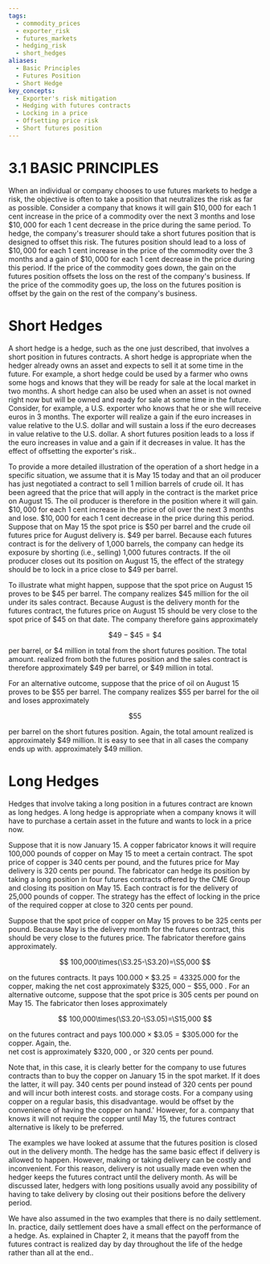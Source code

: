 ```yaml
---
tags:
  - commodity_prices
  - exporter_risk
  - futures_markets
  - hedging_risk
  - short_hedges
aliases:
  - Basic Principles
  - Futures Position
  - Short Hedge
key_concepts:
  - Exporter's risk mitigation
  - Hedging with futures contracts
  - Locking in a price
  - Offsetting price risk
  - Short futures position
---
```


# 3.1 BASIC PRINCIPLES  

When an individual or company chooses to use futures markets to hedge a risk, the objective is often to take a position that neutralizes the risk as far as possible. Consider a company that knows it will gain $\$10,000$ for each 1 cent increase in the price of a commodity over the next 3 months and lose $\$10,000$ for each 1 cent decrease in the price during the same period. To hedge, the company's treasurer should take a short futures position that is designed to offset this risk. The futures position should lead to a loss of $\$10,000$ for each 1 cent increase in the price of the commodity over the 3 months and a gain of $\$10,000$ for each 1 cent decrease in the price during this period. If the price of the commodity goes down, the gain on the futures position offsets the loss on the rest of the company's business. If the price of the commodity goes up, the loss on the futures position is offset by the gain on the rest of the company's business.  

# Short Hedges  

A short hedge is a hedge, such as the one just described, that involves a short position in futures contracts. A short hedge is appropriate when the hedger already owns an asset and expects to sell it at some time in the future. For example, a short hedge could be used by a farmer who owns some hogs and knows that they will be ready for sale at the local market in two months. A short hedge can also be used when an asset is not owned right now but will be owned and ready for sale at some time in the future. Consider, for example, a U.S. exporter who knows that he or she will receive euros in 3 months. The exporter will realize a gain if the euro increases in value relative to the U.S. dollar and will sustain a loss if the euro decreases in value relative to the U.S. dollar. A short futures position leads to a loss if the euro increases in value and a gain if it decreases in value. It has the effect of offsetting the exporter's risk..  

To provide a more detailed illustration of the operation of a short hedge in a specific situation, we assume that it is May 15 today and that an oil producer has just negotiated a contract to sell 1 million barrels of crude oil. It has been agreed that the price that will apply in the contract is the market price on August 15. The oil producer is therefore in the position where it will gain. $\$10,000$ for each 1 cent increase in the price of oil over the next 3 months and lose. $\$10,000$ for each 1 cent decrease in the price during this period. Suppose that on May 15 the spot price is $\$50$ per barrel and the crude oil futures price for August delivery is. $\$49$ per barrel. Because each futures contract is for the delivery of 1,000 barrels, the company can hedge its exposure by shorting (i.e., selling) 1,000 futures contracts. If the oil producer closes out its position on August 15, the effect of the strategy should be to lock in a price close to $\$49$ per barrel.  

To illustrate what might happen, suppose that the spot price on August 15 proves to be $\$45$ per barrel. The company realizes $\$45$ million for the oil under its sales contract. Because August is the delivery month for the futures contract, the futures price on August 15 should be very close to the spot price of $\$45$ on that date. The company therefore gains approximately  

$$
\$49-\$45=\$4
$$  

per barrel, or $\$4$ million in total from the short futures position. The total amount. realized from both the futures position and the sales contract is therefore approximately $\$49$ per barrel, or $\$49$ million in total.  

For an alternative outcome, suppose that the price of oil on August 15 proves to be $\$55$ per barrel. The company realizes $\$55$ per barrel for the oil and loses approximately  

$$
\$55
$$  

per barrel on the short futures position. Again, the total amount realized is approximately $\$49$ million. It is easy to see that in all cases the company ends up with. approximately $\$49$ million.  

# Long Hedges  

Hedges that involve taking a long position in a futures contract are known as long hedges. A long hedge is appropriate when a company knows it will have to purchase a certain asset in the future and wants to lock in a price now.  

Suppose that it is now January 15. A copper fabricator knows it will require 100,000 pounds of copper on May 15 to meet a certain contract. The spot price of copper is 340 cents per pound, and the futures price for May delivery is 320 cents per pound. The fabricator can hedge its position by taking a long position in four futures contracts offered by the CME Group and closing its position on May 15. Each contract is for the delivery of 25,000 pounds of copper. The strategy has the effect of locking in the price of the required copper at close to 320 cents per pound.  

Suppose that the spot price of copper on May 15 proves to be 325 cents per pound. Because May is the delivery month for the futures contract, this should be very close to the futures price. The fabricator therefore gains approximately.  

$$
100,000\times(\S3.25-\S3.20)=\S5,000
$$  

on the futures contracts. It pays $100.000\times\$3.25=43325.000$ for the copper, making the net cost approximately $\$325,000-\$55,000$ . For an alternative outcome, suppose that the spot price is 305 cents per pound on May 15. The fabricator then loses approximately  

$$
100,000\times(\S3.20-\S3.05)=\S15,000
$$  

on the futures contract and pays $100.000\times\$3.05=\$305.000$ for the copper. Again, the.   
net cost is approximately $\$320,000$ , or 320 cents per pound.  

Note that, in this case, it is clearly better for the company to use futures contracts than to buy the copper on January 15 in the spot market. If it does the latter, it will pay. 340 cents per pound instead of 320 cents per pound and will incur both interest costs. and storage costs. For a company using copper on a regular basis, this disadvantage. would be offset by the convenience of having the copper on hand.' However, for a. company that knows it will not require the copper until May 15, the futures contract alternative is likely to be preferred.  

The examples we have looked at assume that the futures position is closed out in the delivery month. The hedge has the same basic effect if delivery is allowed to happen. However, making or taking delivery can be costly and inconvenient. For this reason, delivery is not usually made even when the hedger keeps the futures contract until the delivery month. As will be discussed later, hedgers with long positions usually avoid any possibility of having to take delivery by closing out their positions before the delivery period.  

We have also assumed in the two examples that there is no daily settlement. In. practice, daily settlement does have a small effect on the performance of a hedge. As. explained in Chapter 2, it means that the payoff from the futures contract is realized day by day throughout the life of the hedge rather than all at the end..  
